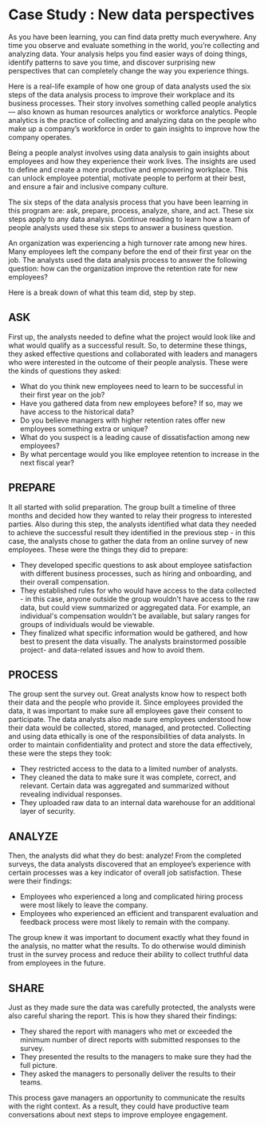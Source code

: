 <h1> Case Study : New data perspectives</h1></head>

As you have been learning, you can find data pretty much everywhere. Any time you observe and evaluate something in the world, you’re collecting and analyzing data. Your analysis helps you find easier ways of doing things, identify patterns to save you time, and discover surprising new perspectives that can completely change the way you experience things.<br>

Here is a real-life example of how one group of data analysts used the six steps of the data analysis process to improve their workplace and its business processes. Their story involves something called people analytics — also known as human resources analytics or workforce analytics. People analytics is the practice of collecting and analyzing data on the people who make up a company’s workforce in order to gain insights to improve how the company operates.<br>

Being a people analyst involves using data analysis to gain insights about employees and how they experience their work lives. The insights are used to define and create a more productive and empowering workplace. This can unlock employee potential, motivate people to perform at their best, and ensure a fair and inclusive company culture. <br>

The six steps of the data analysis process that you have been learning in this program are: ask, prepare, process, analyze, share, and act. These six steps apply to any data analysis. Continue reading to learn how a team of people analysts used these six steps to answer a business question. <br>

An organization was experiencing a high turnover rate among new hires. Many employees left the company before the end of their first year on the job. The analysts used the data analysis process to answer the following question: how can the organization improve the retention rate for new employees? <br>

Here is a break down of what this team did, step by step. 

<h2> ASK</h2>

<p>First up, the analysts needed to define what the project would look like and what would qualify as a successful result. So, to determine these things, they asked effective questions and collaborated with leaders and managers who were interested in the outcome of their people analysis. These were the kinds of questions they asked:</p>

<ul>
<li>What do you think new employees need to learn to be successful in their first year on the job? </li>
<li>Have you gathered data from new employees before? If so, may we have access to the historical data?</li>
<li>Do you believe managers with higher retention rates offer new employees something extra or unique?</li>
<li>What do you suspect is a leading cause of dissatisfaction among new employees?</li>
<li>By what percentage would you like employee retention to increase in the next fiscal year?</li>
</ul>

<h2> PREPARE</h2>
<p>It all started with solid preparation. The group built a timeline of three months and decided how they wanted to relay their progress to interested parties. Also during this step, the analysts identified what data they needed to achieve the successful result they identified in the previous step - in this case, the analysts chose to gather the data from an online survey of new employees. These were the things they did to prepare:</p>

<ul>
<li>They developed specific questions to ask about employee satisfaction with different business processes, such as hiring and onboarding, and their overall compensation. </li>
<li>They established rules for who would have access to the data collected - in this case, anyone outside the group wouldn't have access to the raw data, but could view summarized or aggregated data. For example, an individual's compensation wouldn't be available, but salary ranges for groups of individuals would be viewable. </li>
<li>They finalized what specific information would be gathered, and how best to present the data visually. The analysts brainstormed possible project- and data-related issues and how to avoid them. </li>
</ul>

  
<h2>PROCESS</h2>
  
<p>The group sent the survey out. Great analysts know how to respect both their data and the people who provide it. Since employees provided the data, it was important to make sure all employees gave their consent to participate. The data analysts also made sure employees understood how their data would be collected, stored, managed, and protected. Collecting and using data ethically is one of the responsibilities of data analysts. In order to maintain confidentiality and protect and store the data effectively, these were the steps they took:</p>
  
<ul>
<li>They restricted access to the data to a limited number of analysts.</li>
<li>They cleaned the data to make sure it was complete, correct, and relevant. Certain data was aggregated and summarized without revealing individual responses.</li>
<li>They uploaded raw data to an internal data warehouse for an additional layer of security.</li>
</ul> 
  
<h2>ANALYZE</h2>
<p>Then, the analysts did what they do best: analyze! From the completed surveys, the data analysts discovered that an employee’s experience with certain processes was a key indicator of overall job satisfaction. These were their findings:</p>
<ul>
<li>Employees who experienced a long and complicated hiring process were most likely to leave the company. </li>
<li>Employees who experienced an efficient and transparent evaluation and feedback process were most likely to remain with the company.</li>
</ul>
<p>The group knew it was important to document exactly what they found in the analysis, no matter what the results. To do otherwise would diminish trust in the survey process and reduce their ability to collect truthful data from employees in the future. </p>

<h2>SHARE</h2>
<p>Just as they made sure the data was carefully protected, the analysts were also careful sharing the report. This is how they shared their findings:</p>
<ul>
<li>They shared the report with managers who met or exceeded the minimum number of direct reports with submitted responses to the survey. </li>
<li>They presented the results to the managers to make sure they had the full picture.</li>
<li>They asked the managers to personally deliver the results to their teams. </li>
</ul>  
<p>This process gave managers an opportunity to communicate the results with the right context. As a result, they could have productive team conversations about next steps to improve employee engagement. </p>  
